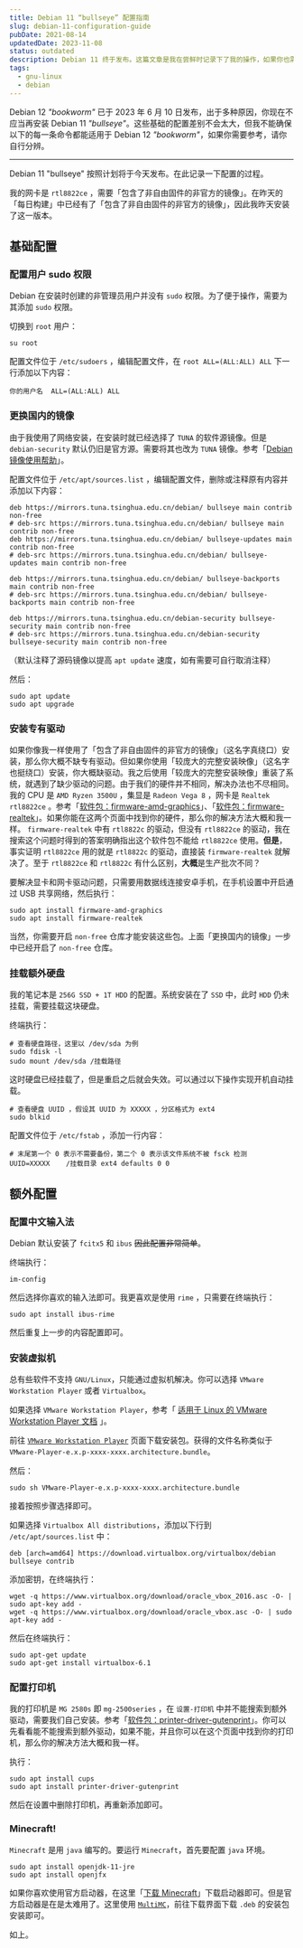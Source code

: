 ```yaml
---
title: Debian 11 “bullseye” 配置指南
slug: debian-11-configuration-guide
pubDate: 2021-08-14
updatedDate: 2023-11-08
status: outdated
description: Debian 11 终于发布。这篇文章是我在尝鲜时记录下了我的操作，如果你也需要安装 Debian 11 "bullseye"，你可以参考这篇文章。
tags:
  - gnu-linux
  - debian
---
```


Debian 12 _"bookworm"_ 已于 2023 年 6 月 10 日发布，出于多种原因，你现在不应当再安装 Debian 11 _"bullseye"_。这些基础的配置差别不会太大，但我不能确保以下的每一条命令都能适用于 Debian 12 _"bookworm"_，如果你需要参考，请你自行分辨。

---

Debian 11 "bullseye" 按照计划将于今天发布。在此记录一下配置的过程。

我的网卡是 `rtl8822ce` ，需要「包含了非自由固件的非官方的镜像」。在昨天的「每日构建」中已经有了「包含了非自由固件的非官方的镜像」，因此我昨天安装了这一版本。

## 基础配置

### 配置用户 sudo 权限

Debian 在安装时创建的非管理员用户并没有 `sudo` 权限。为了便于操作，需要为其添加 `sudo` 权限。

切换到 `root` 用户：

```
su root
```

配置文件位于 `/etc/sudoers` ，编辑配置文件，在 `root ALL=(ALL:ALL) ALL` 下一行添加以下内容：

```
你的用户名  ALL=(ALL:ALL) ALL
```

### 更换国内的镜像

由于我使用了网络安装，在安装时就已经选择了 `TUNA` 的软件源镜像。但是 `debian-security` 默认仍旧是官方源。需要将其也改为 `TUNA` 镜像。参考「[Debian 镜像使用帮助](https://mirrors.tuna.tsinghua.edu.cn/help/debian/)」。

配置文件位于 `/etc/apt/sources.list` ，编辑配置文件，删除或注释原有内容并添加以下内容：

```
deb https://mirrors.tuna.tsinghua.edu.cn/debian/ bullseye main contrib non-free
# deb-src https://mirrors.tuna.tsinghua.edu.cn/debian/ bullseye main contrib non-free
deb https://mirrors.tuna.tsinghua.edu.cn/debian/ bullseye-updates main contrib non-free
# deb-src https://mirrors.tuna.tsinghua.edu.cn/debian/ bullseye-updates main contrib non-free

deb https://mirrors.tuna.tsinghua.edu.cn/debian/ bullseye-backports main contrib non-free
# deb-src https://mirrors.tuna.tsinghua.edu.cn/debian/ bullseye-backports main contrib non-free

deb https://mirrors.tuna.tsinghua.edu.cn/debian-security bullseye-security main contrib non-free
# deb-src https://mirrors.tuna.tsinghua.edu.cn/debian-security bullseye-security main contrib non-free
```

（默认注释了源码镜像以提高 `apt update` 速度，如有需要可自行取消注释）

然后：

```
sudo apt update
sudo apt upgrade
```

### 安装专有驱动

如果你像我一样使用了「包含了非自由固件的非官方的镜像」（这名字真绕口）安装，那么你大概不缺专有驱动。但如果你使用「较庞大的完整安装映像」（这名字也挺绕口）安装，你大概缺驱动。我之后使用「较庞大的完整安装映像」重装了系统，就遇到了缺少驱动的问题。由于我们的硬件并不相同，解决办法也不尽相同。我的 CPU 是 `AMD Ryzen 3500U` ，集显是 `Radeon Vega 8` ，网卡是 `Realtek rtl8822ce` 。参考「[软件包：firmware-amd-graphics](https://packages.debian.org/bullseye/kernel/firmware-amd-graphics)」、「[软件包：firmware-realtek](https://packages.debian.org/bullseye/firmware-realtek)」。如果你能在这两个页面中找到你的硬件，那么你的解决方法大概和我一样。 `firmware-realtek` 中有 `rtl8822c` 的驱动，但没有 `rtl8822ce` 的驱动，我在搜索这个问题时得到的答案明确指出这个软件包不能给 `rtl8822ce` 使用。**但是**，事实证明 `rtl8822ce` 用的就是 `rtl8822c` 的驱动，直接装 `firmware-realtek` 就解决了。至于 `rtl8822ce` 和 `rtl8822c` 有什么区别，**大概**是生产批次不同？

要解决显卡和网卡驱动问题，只需要用数据线连接安卓手机，在手机设置中开启通过 USB 共享网络，然后执行：

```
sudo apt install firmware-amd-graphics
sudo apt install firmware-realtek
```

当然，你需要开启 `non-free` 仓库才能安装这些包。上面「更换国内的镜像」一步中已经开启了 `non-free` 仓库。

### 挂载额外硬盘

我的笔记本是 `256G SSD + 1T HDD` 的配置。系统安装在了 `SSD` 中，此时 `HDD` 仍未挂载，需要挂载这块硬盘。

终端执行：

```
# 查看硬盘路径，这里以 /dev/sda 为例
sudo fdisk -l
sudo mount /dev/sda /挂载路径
```

这时硬盘已经挂载了，但是重启之后就会失效。可以通过以下操作实现开机自动挂载。

```
# 查看硬盘 UUID ，假设其 UUID 为 XXXXX ，分区格式为 ext4
sudo blkid
```

配置文件位于 `/etc/fstab` ，添加一行内容：

```
# 末尾第一个 0 表示不需要备份，第二个 0 表示该文件系统不被 fsck 检测
UUID=XXXXX    /挂载目录 ext4 defaults 0 0
```

## 额外配置

### 配置中文输入法

Debian 默认安装了 `fcitx5` 和 `ibus` ~~因此配置非常简单~~。

终端执行：

```
im-config
```

然后选择你喜欢的输入法即可。我更喜欢是使用 `rime` ，只需要在终端执行：

```
sudo apt install ibus-rime
```

然后重复上一步的内容配置即可。

### 安装虚拟机

总有些软件不支持 `GNU/Linux`，只能通过虚拟机解决。你可以选择 `VMware Workstation Player` 或者 `Virtualbox`。

如果选择 `VMware Workstation Player`，参考「 [适用于 Linux 的 VMware Workstation Player 文档](https://docs.vmware.com/cn/VMware-Workstation-Player-for-Linux/index.html) 」。

前往 [`VMware Workstation Player`](https://www.vmware.com/products/workstation-player.html) 页面下载安装包。获得的文件名称类似于 `VMware-Player-e.x.p-xxxx-xxxx.architecture.bundle`。

然后：

```
sudo sh VMware-Player-e.x.p-xxxx-xxxx.architecture.bundle
```

接着按照步骤选择即可。

如果选择 `Virtualbox All distributions`，添加以下行到 `/etc/apt/sources.list` 中：

```
deb [arch=amd64] https://download.virtualbox.org/virtualbox/debian bullseye contrib
```

添加密钥，在终端执行：

```
wget -q https://www.virtualbox.org/download/oracle_vbox_2016.asc -O- | sudo apt-key add -
wget -q https://www.virtualbox.org/download/oracle_vbox.asc -O- | sudo apt-key add -
```

然后在终端执行：

```
sudo apt-get update
sudo apt-get install virtualbox-6.1
```

### 配置打印机

我的打印机是 `MG 2580s` 即 `mg-2500series` ，在 `设置-打印机` 中并不能搜索到额外驱动，需要我们自己安装。参考「[软件包：printer-driver-gutenprint](https://packages.debian.org/bullseye/printer-driver-gutenprint)」。你可以先看看能不能搜索到额外驱动，如果不能，并且你可以在这个页面中找到你的打印机，那么你的解决方法大概和我一样。

执行：

```
sudo apt install cups
sudo apt install printer-driver-gutenprint
```

然后在设置中删除打印机，再重新添加即可。

### Minecraft!

`Minecraft` 是用 `java` 编写的。要运行 `Minecraft`，首先要配置 `java` 环境。

```
sudo apt install openjdk-11-jre
sudo apt install openjfx
```

如果你喜欢使用官方启动器，在这里「[下载 Minecraft](https://www.minecraft.net/zh-hans/download)」下载启动器即可。但是官方启动器是在是太难用了。这里使用 [`MultiMC`](https://multimc.org/)，前往下载界面下载 `.deb` 的安装包安装即可。

如上。
